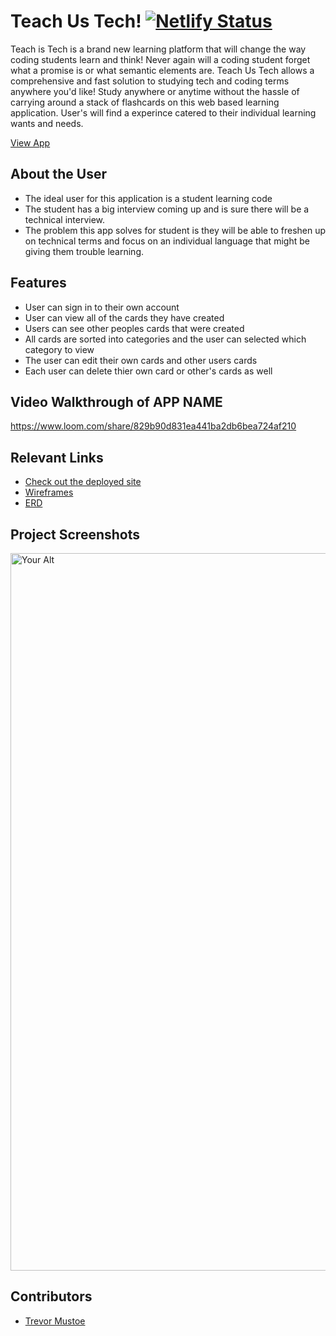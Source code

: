 # Teach Us Tech!  [![Netlify Status](https://api.netlify.com/api/v1/badges/4ab7e730-7ed3-4cfd-a988-66195e79a991/deploy-status)](https://app.netlify.com/sites/drt-sortinghat/deploys)
<!-- update the netlify badge above with your own badge that you can find at netlify under settings/general#status-badges -->

Teach is Tech is a brand new learning platform that will change the way coding students learn and think! Never again will a coding student forget what a promise is or what semantic elements are. Teach Us Tech allows a comprehensive and fast solution to studying tech and coding terms anywhere you'd like! Study anywhere or anytime without the hassle of carrying around a stack of flashcards on this web based learning application. User's will find a experince catered to their individual learning wants and needs. 

[View App](#your-link)

## About the User <!-- This is a scaled down user persona -->
- The ideal user for this application is a student learning code
- The student has a big interview coming up and is sure there will be a technical interview. 
- The problem this app solves for student is they will be able to freshen up on technical terms and focus on an individual language that might be giving them trouble learning. 

## Features <!-- List your app features using bullets! Do NOT use a paragraph. No one will read that! -->
- User can sign in to their own account 
- User can view all of the cards they have created 
- Users can see other peoples cards that were created
- All cards are sorted into categories and the user can selected which category to view
- The user can edit their own cards and other users cards
- Each user can delete thier own card or other's cards as well


## Video Walkthrough of APP NAME <!-- A loom link is sufficient -->
https://www.loom.com/share/829b90d831ea441ba2db6bea724af210

## Relevant Links <!-- Link to all the things that are required outside of the ones that have their own section -->
- [Check out the deployed site](#your-link)
- [Wireframes](https://www.figma.com/design/IW4jF3GnzCFLYbEXlgFNIZ/MVP?node-id=0-1&t=0c72hbfRTRB2wTUi-0)
- [ERD](https://dbdiagram.io/d/Vocab-YOU-REAL-662d16125b24a634d0f5743f)
## Project Screenshots <!-- These can be inside of your project. Look at the repos from class and see how the images are included in the readme -->
<img width="1148" alt="Your Alt" src="">

## Contributors
- [Trevor Mustoe](https://github.com/TrevorMustoe)